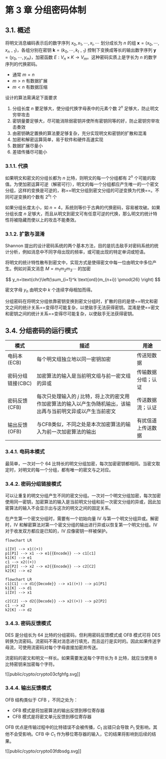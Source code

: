 # 第 3 章 分组密码体制 

## 3.1. 概述

将明文消息编码表示后的数字序列 $x_0,x_1,\cdots,x_i,\cdots$ 划分成长为 $n$ 的组 $\mathbf{x}=(x_0, \cdots, x_{n-1})$，各组分别在密钥 $\mathbf{k}=(k_0, \cdots, k_{t-1})$ 控制下变换成等长的输出数字序列 $\mathbf{y}=(y_0, \cdots, y_m)$，加密函数 $E: V_n \times K \to V_m$。这种密码实质上是字长为 $n$ 的数字序列的代换密码。

- 通常 $m=n$
- $m>n$ 有数据扩展
- $m<n$ 有数据压缩

设计的算法需满足下面要求

1. 分组长度 $n$ 要足够大，使分组代换字母表中的元素个数 $2^n$ 足够大，防止明文穷举攻击
2. 密钥量要足够大，尽可能消除弱密钥并使所有密钥同等的好，防止密钥穷举攻击奏效
3. 由密钥确定置换的算法要足够复杂，充分实现明文和密钥的扩散和混淆
4. 加密和解密运算简单，易于软件和硬件高速实现
5. 数据扩展尽量小
6. 差错传播尽可能小

### 3.1.1. 代换

如果明文和密文的分组长都为 $n$ 比特，则明文的每一个分组都有 $2^n$ 个可能的取值。为使加密运算可逆（解密可行），明文的每一个分组都应产生唯一的一个密文分组，这样的变换是可逆的，称==明文分组到密文分组的可逆变换为代换==。不同可逆变换的个数有 $2^n!$ 个

如果分组长度太小，如 $n=4$，系统则等价于古典的代换密码，容易被攻破。如果分组长度 $n$ 足够大，而且从明文到密文可有任意可逆的代换，那么明文的统计特性将被隐藏而使以上的攻击不能奏效。

### 3.1.2. 扩散与混淆

Shannon 提出的设计密码系统的两个基本方法，目的是抗击敌手对密码系统的统计分析，例如消息中不同字母出现的频率，或可能出现的特定单词或短语。

将明文的统计特性散布到密文中，实现方式是使得密文中每一位由明文中多位产生。例如对英文消息 $M=m_1m_2m_3\cdots$ 的加密

$$
y_n=\text{chr}\left(\sum_{i=1}^k \text{ord}(m_{n+i}) \pmod{26} \right)
$$

密文字母 $y_n$ 由明文中 $k$ 个连续字母相加而得。

分组密码在将明文分组依靠密钥变换到密文分组时，扩散的目的是使==明文和密文之间的统计关系==变得尽可能复杂，以使敌手无法获得密钥。混淆是使==密文和密钥之间的统计关系==变得尽可能复杂，以使敌手无法获得密钥。

## 3.4. 分组密码的运行模式

| 模式              | 描述                                                                                                            | 用途               |
| ----------------- | --------------------------------------------------------------------------------------------------------------- | ------------------ |
| 电码本(ECB)       | 每个明文组独立地以同一密钥加密                                                                                  | 传送短数据         |
| 密码分组链接(CBC) | 加密算法的输入是当前明文组与前一密文组的异或                                                                    | 传输数据分组；认证 |
| 密码反馈(CFB)     | 每次只处理输入的 $j$ 比特，将上次的密文用作加密算法的输入以产生伪随机输出，该输出再与当前明文异或以产生当前密文 | 传送数据流；认证   |
| 输出反馈(OFB)     | 与CFB类似，不同之处是本次加密算法的输入为前一次加密算法的输出                                                   | 有扰信道上传送数据                   |

### 3.4.1. 电码本模式

最简单，一次对一个 64 比特长的明文分组加密，每次加密密钥都相同。当密文取定时，对明文的每一个分组，都有唯一的密文与之对应。

### 3.4.2. 密码分组链接模式

可以让重复的明文分组产生不同的密文分组。一次对一个明文分组加密，每次加密使用同一密钥，加密算法的输入是当前明文分组和前一次密文分组的异或，因此加密算法的输入不会显示出与这次的明文之间的固定关系。

在产生第一个密文分组时，需要有一个初始向量 IV 与第一个明文分组异或。解密时，IV 和解密算法对第一个密文分组的输出进行异或以恢复第一个明文分组。IV 对于收发双方都应是已知的，IV 应像密钥一样被保护。

```mermaid
flowchart LR

i[IV] --> x1((+))
p1[P1] --> x1 --> e1{{Encode}} --> c1[c1]
k1[K] --> e1
c1 --> x2((+))
p2[P2] --> x2 --> e2{{Encode}} --> c2[C2]
k2[K] --> e2

```

```mermaid
flowchart LR
c1[C1] --> d1{{Decode}} --> x1((+)) --> p1[P1]
k1[K] --> d1
i[IV] --> x1

c2[C2] --> d2{{Decode}} --> x2((+)) --> p2[P2]
c1 --> x2
k2[K] --> d2
```

### 3.4.3. 密码反馈模式

DES 是分组长为 64 比特的分组密码，但利用密码反馈模式或 OFB 模式可将 DES 转换为流密码。流密码不需对消息进行填充，而且运行是实时的。因此如果传送字母流，可使用流密码对每个字母直接加密并传送。

流密码的密文和明文一样长。如果需要发送每个字符长为 8 比特，就应当使用 8 比特密钥来加密每个字符。


![[public/cypto/crypto03cfghfg.svg]]

### 3.4.4. 输出反馈模式

OFB 结构类似于 CFB ，不同之处为：

- OFB 模式是将加密算法的输出反馈到移位寄存器
- CFB 模式是将密文单元反馈到移位寄存器

OFB 优点是传输过程中的比特错误不会被传播，$C_1$ 出错只会导致 $P_1$ 受影响，其他不会受影响。CFB 中 $C_1$ 作为移位寄存器的输入，它的结果将影响到后续的结果。

![[public/cypto/crypto03fdbsdg.svg]]

